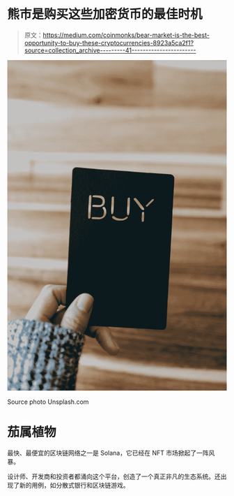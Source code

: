 # 熊市是购买这些加密货币的最佳时机

> 原文：<https://medium.com/coinmonks/bear-market-is-the-best-opportunity-to-buy-these-cryptocurrencies-8923a5ca2f1?source=collection_archive---------41----------------------->

![](img/15017b600b678583b0e366dea98d9adf.png)

Source photo Unsplash.com

# 茄属植物

最快、最便宜的区块链网络之一是 Solana，它已经在 NFT 市场掀起了一阵风暴。

设计师、开发商和投资者都涌向这个平台，创造了一个真正非凡的生态系统。还出现了新的用例，如分散式银行和区块链游戏。